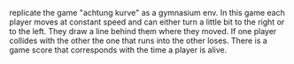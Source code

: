replicate the game "achtung kurve" as a gymnasium env. In this game each player moves at constant speed and can either turn a little bit to the right or to the left. They draw a line behind them where they moved. If one player collides with the other the one that runs into the other loses. There is a game score that corresponds with the time a player is alive.
